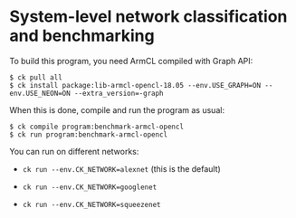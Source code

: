 
# System-level network classification and benchmarking

To build this program, you need ArmCL compiled with Graph API:

```
$ ck pull all
$ ck install package:lib-armcl-opencl-18.05 --env.USE_GRAPH=ON --env.USE_NEON=ON --extra_version=-graph
```

When this is done, compile and run the program as usual:

```
$ ck compile program:benchmark-armcl-opencl
$ ck run program:benchmark-armcl-opencl
```

You can run on different networks:

* `ck run --env.CK_NETWORK=alexnet` (this is the default)

* `ck run --env.CK_NETWORK=googlenet`

* `ck run --env.CK_NETWORK=squeezenet`
